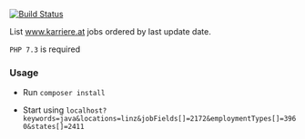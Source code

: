 [![Build Status](https://travis-ci.org/snuzi/karriere-at-latest-jobs.svg?branch=master)](https://travis-ci.org/snuzi/karriere-at-latest-jobs)


List www.karriere.at jobs ordered by last update date.

`PHP 7.3` is required

### Usage

- Run `composer install`

- Start using
`localhost?keywords=java&locations=linz&jobFields[]=2172&employmentTypes[]=3960&states[]=2411`
